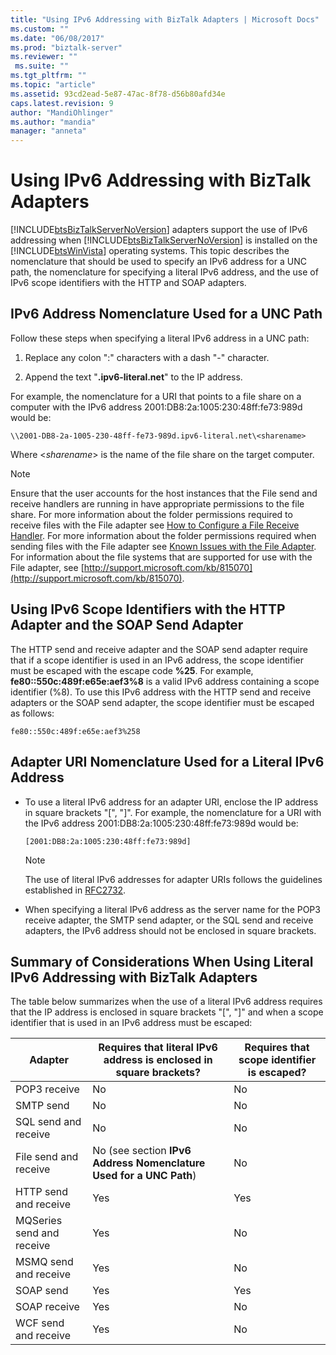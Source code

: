 ```yaml
---
title: "Using IPv6 Addressing with BizTalk Adapters | Microsoft Docs"
ms.custom: ""
ms.date: "06/08/2017"
ms.prod: "biztalk-server"
ms.reviewer: ""
 ms.suite: ""
ms.tgt_pltfrm: ""
ms.topic: "article"
ms.assetid: 93cd2ead-5e87-47ac-8f78-d56b80afd34e
caps.latest.revision: 9
author: "MandiOhlinger"
ms.author: "mandia"
manager: "anneta"
---
```

# Using IPv6 Addressing with BizTalk Adapters
[!INCLUDE[btsBizTalkServerNoVersion](../includes/btsbiztalkservernoversion-md.md)] adapters support the use of IPv6 addressing when [!INCLUDE[btsBizTalkServerNoVersion](../includes/btsbiztalkservernoversion-md.md)] is installed on the [!INCLUDE[btsWinVista](../includes/btswinvista-md.md)] operating systems. This topic describes the nomenclature that should be used to specify an IPv6 address for a UNC path, the nomenclature for specifying a literal IPv6 address, and the use of IPv6 scope identifiers with the HTTP and SOAP adapters.  
  
## IPv6 Address Nomenclature Used for a UNC Path  
 Follow these steps when specifying a literal IPv6 address in a UNC path:  
  
1.  Replace any colon ":" characters with a dash "-" character.  
  
2.  Append the text "**.ipv6-literal.net**" to the IP address.  
  
 For example, the nomenclature for a URI that points to a file share on a computer with the IPv6 address 2001:DB8:2a:1005:230:48ff:fe73:989d would be:  
  
```  
\\2001-DB8-2a-1005-230-48ff-fe73-989d.ipv6-literal.net\<sharename>  
```  
  
 Where \<*sharename*> is the name of the file share on the target computer.  
  
> [!NOTE]
>  Ensure that the user accounts for the host instances that the File send and receive handlers are running in have appropriate permissions to the file share. For more information about the folder permissions required to receive files with the File adapter see [How to Configure a File Receive Handler](http://msdn.microsoft.com/library/68333bb6-d79b-4a82-9742-230f62d535c4). For more information about the folder permissions required when sending files with the File adapter see [Known Issues with the File Adapter](../core/known-issues-with-the-file-adapter.md). For information about the file systems that are supported for use with the File adapter, see [http://support.microsoft.com/kb/815070](http://support.microsoft.com/kb/815070).  
  
## Using IPv6 Scope Identifiers with the HTTP Adapter and the SOAP Send Adapter  
 The HTTP send and receive adapter and the SOAP send adapter require that if a scope identifier is used in an IPv6 address, the scope identifier must be escaped with the escape code **%25**. For example, **fe80::550c:489f:e65e:aef3%8** is a valid IPv6 address containing a scope identifier (%8). To use this IPv6 address with the HTTP send and receive adapters or the SOAP send adapter, the scope identifier must be escaped as follows:  
  
```  
fe80::550c:489f:e65e:aef3%258  
```  
  
## Adapter URI Nomenclature Used for a Literal IPv6 Address  
  
-   To use a literal IPv6 address for an adapter URI, enclose the IP address in square brackets "[", "]". For example, the nomenclature for a URI with the IPv6 address 2001:DB8:2a:1005:230:48ff:fe73:989d would be:  
  
    ```  
    [2001:DB8:2a:1005:230:48ff:fe73:989d]  
    ```  
  
    > [!NOTE]
    >  The use of literal IPv6 addresses for adapter URIs follows the guidelines established in [RFC2732](http://go.microsoft.com/fwlink/?LinkId=90375).  
  
-   When specifying a literal IPv6 address as the server name for the POP3 receive adapter, the SMTP send adapter, or the SQL send and receive adapters, the IPv6 address should not be enclosed in square brackets.  
  
## Summary of Considerations When Using Literal IPv6 Addressing with BizTalk Adapters  
 The table below summarizes when the use of a literal IPv6 address requires that the IP address is enclosed in square brackets "[", "]" and when a scope identifier that is used in an IPv6 address must be escaped:  
  
|Adapter|Requires that literal IPv6 address is enclosed in square brackets?|Requires that scope identifier is escaped?|  
|-------------|------------------------------------------------------------------------|------------------------------------------------|  
|POP3 receive|No|No|  
|SMTP send|No|No|  
|SQL send and receive|No|No|  
|File send and receive|No (see section **IPv6 Address Nomenclature Used for a UNC Path**)|No|  
|HTTP send and receive|Yes|Yes|  
|MQSeries send and receive|Yes|No|  
|MSMQ send and receive|Yes|No|  
|SOAP send|Yes|Yes|  
|SOAP receive|Yes|No|  
|WCF send and receive|Yes|No|